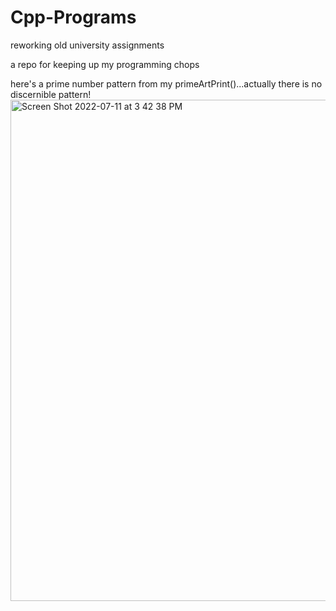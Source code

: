 # Cpp-Programs
reworking old university assignments

a repo for keeping up my programming chops

here's a prime number pattern from my primeArtPrint()...actually there is no discernible pattern!
<img width="802" alt="Screen Shot 2022-07-11 at 3 42 38 PM" src="https://user-images.githubusercontent.com/83801514/178354614-b966931c-9e71-4e83-8727-5581dd766de9.png">
